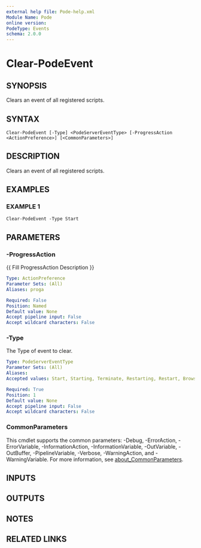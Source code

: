 ```yaml
---
external help file: Pode-help.xml
Module Name: Pode
online version:
PodeType: Events
schema: 2.0.0
---
```


# Clear-PodeEvent

## SYNOPSIS
Clears an event of all registered scripts.

## SYNTAX

```
Clear-PodeEvent [-Type] <PodeServerEventType> [-ProgressAction <ActionPreference>] [<CommonParameters>]
```

## DESCRIPTION
Clears an event of all registered scripts.

## EXAMPLES

### EXAMPLE 1
```
Clear-PodeEvent -Type Start
```

## PARAMETERS

### -ProgressAction
{{ Fill ProgressAction Description }}

```yaml
Type: ActionPreference
Parameter Sets: (All)
Aliases: proga

Required: False
Position: Named
Default value: None
Accept pipeline input: False
Accept wildcard characters: False
```

### -Type
The Type of event to clear.

```yaml
Type: PodeServerEventType
Parameter Sets: (All)
Aliases:
Accepted values: Start, Starting, Terminate, Restarting, Restart, Browser, Crash, Stop, Running, Suspending, Suspend, Resuming, Resume, Enable, Disable

Required: True
Position: 1
Default value: None
Accept pipeline input: False
Accept wildcard characters: False
```

### CommonParameters
This cmdlet supports the common parameters: -Debug, -ErrorAction, -ErrorVariable, -InformationAction, -InformationVariable, -OutVariable, -OutBuffer, -PipelineVariable, -Verbose, -WarningAction, and -WarningVariable. For more information, see [about_CommonParameters](http://go.microsoft.com/fwlink/?LinkID=113216).

## INPUTS

## OUTPUTS

## NOTES

## RELATED LINKS
